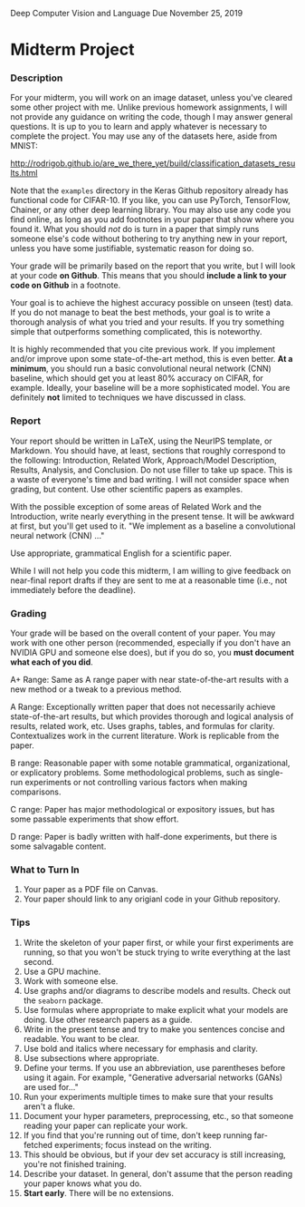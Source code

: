 Deep Computer Vision and Language
Due November 25, 2019


# Midterm Project

### Description

For your midterm, you will work on an image dataset, unless you've cleared some other project with me.  Unlike previous homework assignments, I will not provide any guidance on writing the code, though I may answer general questions.  It is up to you to learn and apply whatever is necessary to complete the project.  You may use any of the datasets here, aside from MNIST:

 http://rodrigob.github.io/are_we_there_yet/build/classification_datasets_results.html

Note that the `examples` directory in the Keras Github repository already has functional code for CIFAR-10.  If you like, you can  use PyTorch, TensorFlow, Chainer, or any other deep learning library.    You may also use any code you find online, as long as you add footnotes in your paper that show where you found it.   What you should *not* do is turn in a paper that simply runs someone else's code without bothering to try anything new in your report, unless you have some justifiable, systematic reason for doing so.

Your grade will be primarily based on the report that you write, but I will look at your code **on Github**.  This means that you should **include a link to your code on Github** in a footnote.

Your goal is to achieve the highest accuracy possible on unseen (test) data.  If you do not manage to beat the best methods, your goal is to write a thorough analysis of what you tried and your results.  If you try something simple that outperforms something complicated, this is noteworthy.

It is highly recommended that you cite previous work.  If you implement and/or improve upon some state-of-the-art method, this is even better.  **At a minimum**, you should run a basic convolutional neural network (CNN) baseline, which should get you  at least 80% accuracy on CIFAR, for example.  Ideally, your baseline will be a more sophisticated model.  You are definitely **not** limited to techniques we have discussed in class.

### Report

Your report should be written in LaTeX, using the NeurIPS template, or Markdown.  You should have, at least, sections that roughly correspond to the following: Introduction, Related Work,  Approach/Model Description, Results, Analysis, and Conclusion.  Do not use filler to take up space.   This is a waste of everyone's time and bad writing.  I will not consider space when grading, but content.  Use other scientific papers as examples.

With the possible exception of some areas of Related Work and the Introduction, write nearly everything in the present tense.  It will be awkward at first, but you'll get used to it.  "We implement as a baseline a convolutional neural network (CNN) ..."  

Use appropriate, grammatical English for a scientific paper.

While I will not help you code this midterm, I am willing to give feedback on near-final report drafts if they are sent to me at a reasonable time (i.e., not immediately before the deadline).

### Grading

Your grade will be based on the overall content of your paper.  You may work with one other person (recommended,  especially if you don't have an NVIDIA GPU and someone else does), but if you do so, you **must document what each of you did**.

A+ Range:  Same as A range paper with near state-of-the-art results with a new method or a tweak to a previous method.

A Range: Exceptionally written paper that does not necessarily achieve state-of-the-art results, but which provides thorough and logical analysis of results, related work, etc.  Uses graphs, tables, and formulas for clarity.  Contextualizes work in the current literature. Work is replicable from the paper.

B range:  Reasonable paper with some notable grammatical, organizational, or explicatory problems.  Some methodological problems, such as single-run experiments or not controlling various factors when making comparisons.

C range: Paper has major methodological or expository issues, but has some passable experiments that show effort.

D range: Paper is badly written with half-done experiments, but there is some salvagable content.



### What to Turn In

1. Your paper as a PDF file on Canvas.
2. Your paper should link to any origianl code in your Github repository.

### Tips

1. Write the skeleton of your paper first, or while your first experiments are running, so that you won't be stuck trying to write everything at the last second.  
2. Use a GPU machine.
3. Work with someone else.
4. Use graphs and/or diagrams to describe models and results. Check out the `seaborn` package.
5. Use formulas where appropriate to make explicit what your models are doing.  Use other research papers as a guide.
6. Write in the present tense and try to make you sentences concise and readable.  You want to be clear.
7. Use bold and italics where necessary for emphasis and clarity.
8. Use subsections where appropriate.
9. Define your terms.  If you use an abbreviation, use parentheses before using it again.  For example, "Generative adversarial networks (GANs) are used for..." 
10. Run your experiments multiple times to make sure that your results aren't a fluke.
11. Document your hyper parameters, preprocessing, etc., so that someone reading your paper can replicate your work.
12. If you find that you're running out of time, don't keep running far-fetched experiments; focus instead on the writing.
13. This should be obvious, but if your dev set accuracy is still increasing, you're not finished training.
14.  Describe your dataset.  In general, don't assume that the person reading your paper knows what you do.
15. **Start early**.  There will be no extensions.





